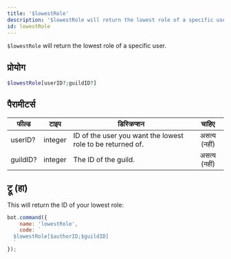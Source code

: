 ```yaml
---
title: '$lowestRole'
description: '$lowestRole will return the lowest role of a specific user.'
id: lowestRole
---
```


`$lowestRole` will return the lowest role of a specific user.

## प्रोयोग

```php
$lowestRole[userID?;guildID?]
```

## पैरामीटर्स

| फील्ड    | टाइप    | डिस्क्रिप्शन                                               |    चाहिए     |
| -------- | ------- | ---------------------------------------------------------- |:------------:|
| userID?  | integer | ID of the user you want the lowest role to be returned of. | असत्य (नहीं) |
| guildID? | integer | The ID of the guild.                                       | असत्य (नहीं) |

## ट्रू (हा)

This will return the ID of your lowest role:

```javascript
bot.command({
    name: 'lowestRole',
    code: `
  $lowestRole[$authorID;$guildID]
  `
});
```
